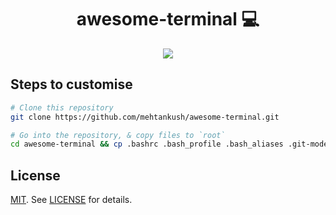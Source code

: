 <h1 align="center" style="border-bottom: none;">awesome-terminal 💻</h1>

<p align="center">
 <img src="https://i.imgur.com/2XLolGV.png"/>
</p>

## Steps to customise

```bash
# Clone this repository
git clone https://github.com/mehtankush/awesome-terminal.git

# Go into the repository, & copy files to `root`
cd awesome-terminal && cp .bashrc .bash_profile .bash_aliases .git-mode.sh ~/

```


## License

[MIT][MIT]. See [LICENSE][licence-file] for details.

[MIT]: http://rem.mit-license.org
[licence-file]: https://github.com/mehtankush/awesome-terminal/blob/master/LICENSE